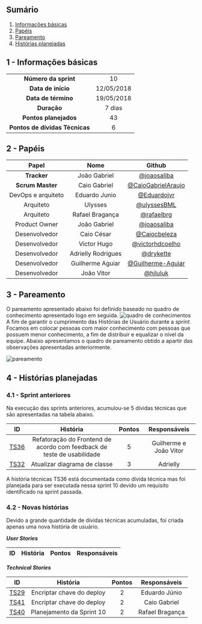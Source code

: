 ## Sumário

1. [Informações básicas](#1---informações-básicas)
1. [Papéis](#2---papéis)
1. [Pareamento](#3---pareamento)
1. [Histórias planejadas](#4---histórias-planejadas)


## 1 - Informações básicas

| | |
|:--:|:--:|
|**Número da sprint**|10|
|**Data de início**|12/05/2018|
|**Data de término**|19/05/2018|
|**Duração**|7 dias|
|**Pontos planejados**|43|
|**Pontos de dívidas Técnicas**|6|

## 2 - Papéis

|Papel|Nome|Github|
|:---:|:--:|:--:|
|**Tracker**|João Gabriel|[@joaosaliba]()|
|**Scrum Master**|Caio Gabriel| [@CaioGabrielAraujo]()|
|DevOps e arquiteto|Eduardo Junio|[@Eduardojvr](https://github.com/Eduardojvr)|
|Arquiteto|Ulysses|[@ulyssesBML]()|
|Arquiteto|Rafael Bragança|[@rafaelbrg](https://github.com/rafaelbrg)|
|Product Owner|João Gabriel|[@joaosaliba]()|
|Desenvolvedor|Caio César|[@Caiocbeleza]()|
|Desenvolvedor|Victor Hugo|[@victorhdcoelho]()|
|Desenvolvedor|Adrielly Rodrigues|[@drykette]()|
|Desenvolvedor|Guilherme Aguiar|[@Guilherme-Aguiar]()|
|Desenvolvedor|João Vitor|[@hiluluk]()|

## 3 - Pareamento

O pareamento apresentado abaixo foi definido baseado no quadro de conhecimento apresentado logo em seguida.
![quadro de conhecimentos](https://github.com/fga-gpp-mds/2018.1_Gerencia_mais/blob/is178_sprint_10/docs/documentos/imagens/Sprint10/quadro_conhecimento.png)
A fim de garantir o cumprimento das Histórias de Usuário durante a *sprint*. Focamos em colocar pessoas com maior conhecimento com pessoas que possuem menor conhecimento, a fim de distribuir e equalizar o nível da equipe. Abaixo apresentamos o quadro de pareamento obtido a apartir das observações apresentadas anteriormente.

![pareamento](https://github.com/fga-gpp-mds/2018.1_Gerencia_mais/blob/is178_sprint10_planning/docs/documentos/imagens/Sprint_10/pareamentos10.png)


## 4 - Histórias planejadas

### 4.1 - Sprint anteriores

Na execução das sprints anteriores, acumulou-se 5 dívidas técnicas que são apresentadas na tabela abaixo.

|ID|História|Pontos|Responsáveis|
|:-:|:-----:|:----:|:----------:|
|[TS36](https://github.com/fga-gpp-mds/2018.1_Gerencia_mais/issues/155)|Refatoração do Frontend de acordo com feedback de teste de usabilidade|5|Guilherme e João Vitor|
|[TS32](https://github.com/fga-gpp-mds/2018.1_Gerencia_mais/issues/152)|Atualizar diagrama de classe|3|Adrielly|

A história técnicas TS36 está documentada como dívida técnica mas foi planejada para ser executada nessa sprint 10 devido um requisito identificado na sprint passada.

### 4.2 - Novas histórias

Devido a grande quantidade de dívidas técnicas acumuladas, foi criada apenas uma nova história de usuário.

  ***User Stories***

|ID|História|Pontos|Responsáveis|
|:-:|:-----:|:----:|:----------:|

  ***Technical Stories***


|ID|História|Pontos|Responsáveis|
|:-:|:-----:|:----:|:----------:|
|[TS29](https://github.com/fga-gpp-mds/2018.1_Gerencia_mais/issues/146)|Encriptar chave do deploy|2|Eduardo Júnio|
|[TS41](https://github.com/fga-gpp-mds/2018.1_Gerencia_mais/issues/184)|Encriptar chave do deploy|2|Caio Gabriel|
|[TS40](https://github.com/fga-gpp-mds/2018.1_Gerencia_mais/issues/178)|Planejamento da Sprint 10|2|Rafael Bragança|

